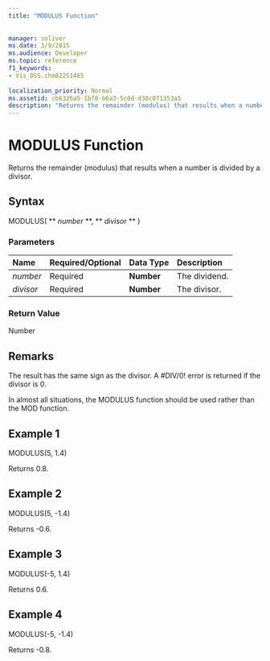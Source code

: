 ```yaml
---
title: "MODULUS Function"
 
 
manager: soliver
ms.date: 3/9/2015
ms.audience: Developer
ms.topic: reference
f1_keywords:
- Vis_DSS.chm82251465
 
localization_priority: Normal
ms.assetid: cb6326a5-1bf8-b6a3-5c0d-d38c071353a5
description: "Returns the remainder (modulus) that results when a number is divided by a divisor."
---
```


# MODULUS Function

Returns the remainder (modulus) that results when a number is divided by a divisor.
  
## Syntax

MODULUS( ** *number* **, ** *divisor* ** ) 
  
### Parameters

|**Name**|**Required/Optional**|**Data Type**|**Description**|
|:-----|:-----|:-----|:-----|
| _number_ <br/> |Required  <br/> |**Number** <br/> |The dividend.  <br/> |
| _divisor_ <br/> |Required  <br/> |**Number** <br/> |The divisor.  <br/> |
   
### Return Value

Number
  
## Remarks

The result has the same sign as the divisor. A #DIV/0! error is returned if the divisor is 0. 
  
In almost all situations, the MODULUS function should be used rather than the MOD function. 
  
## Example 1

MODULUS(5, 1.4)
  
Returns 0.8.
  
## Example 2

MODULUS(5, -1.4)
  
Returns -0.6.
  
## Example 3

MODULUS(-5, 1.4)
  
Returns 0.6.
  
## Example 4

MODULUS(-5, -1.4)
  
Returns -0.8.
  

